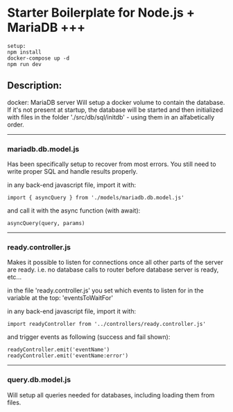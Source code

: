 # Starter Boilerplate for Node.js + MariaDB +++

    setup:
    npm install
    docker-compose up -d
    npm run dev

## Description:

docker: MariaDB server
Will setup a docker volume to contain the database. If it's not present at startup, the database will be started and then initialized with files in the folder './src/db/sql/initdb' - using them in an alfabetically order.

---

### mariadb.db.model.js

Has been specifically setup to recover from most errors. You still need to write proper SQL and handle results properly.

in any back-end javascript file, import it with:

    import { asyncQuery } from './models/mariadb.db.model.js'

and call it with the async function (with await):

    asyncQuery(query, params)

---

### ready.controller.js

Makes it possible to listen for connections once all other parts of the server are ready. i.e. no database calls to router before database server is ready, etc...

in the file 'ready.controller.js' you set which events to listen for in the variable at the top: 'eventsToWaitFor'

in any back-end javascript file, import it with:

    import readyController from '../controllers/ready.controller.js'

and trigger events as following (success and fail shown):

    readyController.emit('eventName')
    readyController.emit('eventName:error')

---

### query.db.model.js

Will setup all queries needed for databases, including loading them from files.
